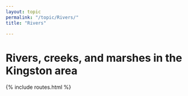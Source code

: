 ```yaml
---
layout: topic
permalink: "/topic/Rivers/"
title: "Rivers"

---
```


<h1>Rivers, creeks, and marshes in the Kingston area</h1>

{% include routes.html %}

